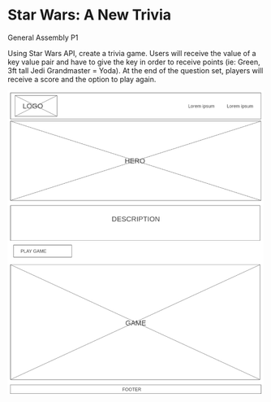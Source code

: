 # Star Wars: A New Trivia

General Assembly P1

Using Star Wars API, create a trivia game. Users will receive the value of a key value pair and have to give the key in order to receive points (ie: Green, 3ft tall Jedi Grandmaster = Yoda). At the end of the question set, players will receive a score and the option to play again.

![Wireframe](Homepage.png)
